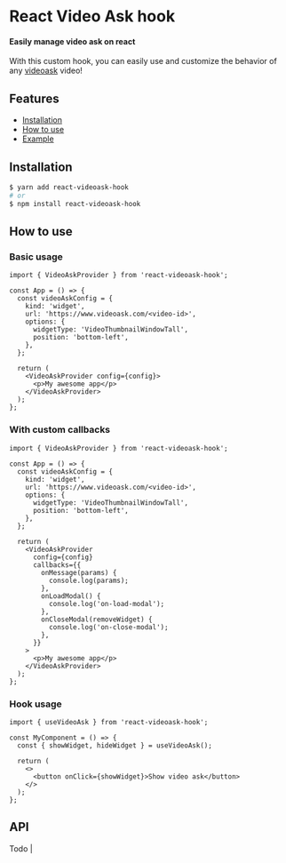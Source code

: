 # React Video Ask hook

#### Easily manage video ask on react

With this custom hook, you can easily use and customize the behavior of any [videoask](https://www.videoask.com/) video!

## Features

- [Installation](#installation)
- [How to use](#how-to-use)
- [Example](#example)

## Installation

```bash
$ yarn add react-videoask-hook
# or
$ npm install react-videoask-hook
```

## How to use

### Basic usage

```tsx
import { VideoAskProvider } from 'react-videoask-hook';

const App = () => {
  const videoAskConfig = {
    kind: 'widget',
    url: 'https://www.videoask.com/<video-id>',
    options: {
      widgetType: 'VideoThumbnailWindowTall',
      position: 'bottom-left',
    },
  };

  return (
    <VideoAskProvider config={config}>
      <p>My awesome app</p>
    </VideoAskProvider>
  );
};
```

### With custom callbacks

```tsx
import { VideoAskProvider } from 'react-videoask-hook';

const App = () => {
  const videoAskConfig = {
    kind: 'widget',
    url: 'https://www.videoask.com/<video-id>',
    options: {
      widgetType: 'VideoThumbnailWindowTall',
      position: 'bottom-left',
    },
  };

  return (
    <VideoAskProvider
      config={config}
      callbacks={{
        onMessage(params) {
          console.log(params);
        },
        onLoadModal() {
          console.log('on-load-modal');
        },
        onCloseModal(removeWidget) {
          console.log('on-close-modal');
        },
      }}
    >
      <p>My awesome app</p>
    </VideoAskProvider>
  );
};
```

### Hook usage

```tsx
import { useVideoAsk } from 'react-videoask-hook';

const MyComponent = () => {
  const { showWidget, hideWidget } = useVideoAsk();

  return (
    <>
      <button onClick={showWidget}>Show video ask</button>
    </>
  );
};
```

## API

Todo |
